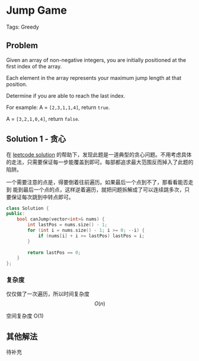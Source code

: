 # Jump Game

Tags: Greedy

## Problem

Given an array of non-negative integers, you are initially positioned at the first index of the array.

Each element in the array represents your maximum jump length at that position.

Determine if you are able to reach the last index.

For example:
A = `[2,3,1,1,4]`, return `true`.

A = `[3,2,1,0,4]`, return `false`.

## Solution 1 - 贪心

在 [leetcode solution](https://leetcode.com/problems/jump-game/solution/) 的帮助下，发现此题是一道典型的贪心问题。不用考虑具体的走法，只需要保证每一步能覆盖到即可。每部都追求最大范围反而掉入了此题的陷阱。

一个需要注意的点是，得要倒着往前遍历。如果最后一个点到不了，那看看能否走到 能到最后一个点的点，这样逆着遍历，就把问题拆解成了可以连续跳多次，只要保证每次跳到中转点即可。

```cpp
class Solution {
public:
    bool canJump(vector<int>& nums) {
        int lastPos = nums.size() - 1;
        for (int i = nums.size() - 1; i >= 0; --i) {
            if (nums[i] + i >= lastPos) lastPos = i;
        }
        
        return lastPos == 0;
    }
};
```

### 复杂度

仅仅做了一次遍历，所以时间复杂度 $$O(n)$$

空间复杂度 O(1)

## 其他解法

待补充
